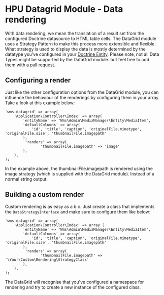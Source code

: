 # HPU Datagrid Module - Data rendering
With data rendering, we mean the translation of a result set from the configured Doctrine datasource to HTML table cells. The DataGrid module uses a Strategy Pattern to make this process more extensible and flexible. What strategy is used to display the data is mostly determined by the datatype you've configured in your [Doctrine Entity](https://doctrine-dbal.readthedocs.org/en/latest/reference/types.html). Please note, not all Data Types might be supported by the DataGrid module. but feel free to add them with a pull request.

## Configuring a render
Just like the other configuration options from the DataGrid module, you can influence the behaviour of the renderings by configuring them in your array.  Take a look at this example below:
    
    'wms-datagrid' => array(
        'Application\Controller\Index' => array(
            'entityName' => 'Wms\Admin\MediaManager\Entity\MediaItem',
            'defaultColumns' => array(
                'id', 'title', 'caption', 'originalFile.mimetype', 'originalFile.size', 'thumbnailFile.imagepath'
            ),
             'renders' => array(
                    'thumbnailFile.imagepath' => 'image'
            ),
        ),
    );
    
In the example above, the thumbnailFile.imagepath is rendered using the image strategy (which is supplied with the DataGrid module). Instead of a normal string output. 

## Building a custom render
Custom rendering is as easy as a.b.c. Just create a class that implements the `DataStrategyInterface` and make sure to configure them like below: 
    
    'wms-datagrid' => array(
        'Application\Controller\Index' => array (
            'entityName' => 'Wms\Admin\MediaManager\Entity\MediaItem',
            'defaultColumns' => array(
                'id', 'title', 'caption', 'originalFile.mimetype', 'originalFile.size', 'thumbnailFile.imagepath'
            ),
             'renders' => array(
                    'thumbnailFile.imagepath' => '\Your\Custom\Rendering\StrategyClass'
            ),
        ),
    );
    
The DataGrid will recognise that you've configured a namespace for rendering and try to create a new instance of the configured class.